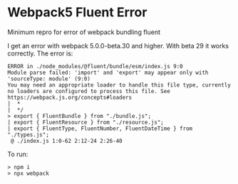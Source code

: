# Webpack5 Fluent Error
Minimum repro for error of webpack bundling fluent

I get an error with webpack 5.0.0-beta.30 and higher. With beta 29 it works correctly. The error is:

```
ERROR in ./node_modules/@fluent/bundle/esm/index.js 9:0
Module parse failed: 'import' and 'export' may appear only with 'sourceType: module' (9:0)
You may need an appropriate loader to handle this file type, currently no loaders are configured to process this file. See https://webpack.js.org/concepts#loaders
|  *
|  */
> export { FluentBundle } from "./bundle.js";
| export { FluentResource } from "./resource.js";
| export { FluentType, FluentNumber, FluentDateTime } from "./types.js";
 @ ./index.js 1:0-62 2:12-24 2:26-40
 ```

To run:
```
> npm i
> npx webpack
```
